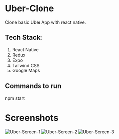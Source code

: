 # Uber-Clone

Clone basic Uber App with react native.

## Tech Stack:

1. React Native
2. Redux
3. Expo
4. Tailwind CSS
5. Google Maps

## Commands to run

npm start

# Screenshots
![Uber-Screen-1](https://user-images.githubusercontent.com/27333641/163771112-5ba1d60a-dc03-4798-9b2a-72c61b4c2e05.jpeg)
![Uber-Screen-2](https://user-images.githubusercontent.com/27333641/163771160-fc14f74b-ecbf-4e08-a373-d93d57d5eff2.jpeg)
![Uber-Screen-3](https://user-images.githubusercontent.com/27333641/163771169-9460aacc-7683-43d3-b074-9ecf6c99c8e7.jpeg)
